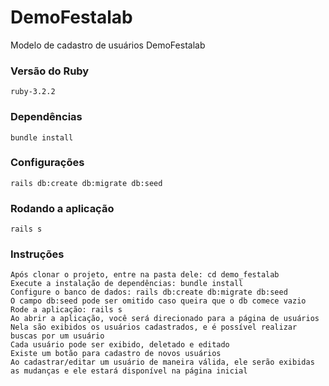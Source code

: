 # DemoFestalab

Modelo de cadastro de usuários DemoFestalab

### Versão do Ruby
    ruby-3.2.2

### Dependências
    bundle install

### Configurações
    rails db:create db:migrate db:seed

### Rodando a aplicação
    rails s

### Instruções
    Após clonar o projeto, entre na pasta dele: cd demo_festalab
    Execute a instalação de dependências: bundle install
    Configure o banco de dados: rails db:create db:migrate db:seed
    O campo db:seed pode ser omitido caso queira que o db comece vazio
    Rode a aplicação: rails s
    Ao abrir a aplicação, você será direcionado para a página de usuários
    Nela são exibidos os usuários cadastrados, e é possível realizar buscas por um usuário
    Cada usuário pode ser exibido, deletado e editado
    Existe um botão para cadastro de novos usuários
    Ao cadastrar/editar um usuário de maneira válida, ele serão exibidas as mudanças e ele estará disponível na página inicial



